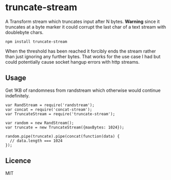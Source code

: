 # truncate-stream

A Transform stream which truncates input after N bytes.  **Warning** since it truncates at a byte
marker it could corrupt the last char of a text stream with doublebyte chars.


```
npm install truncate-stream
```

When the threshold has been reached it forcibly ends the stream rather than just ignoring any
further bytes.  That works for the use case I had but could potentially cause socket hangup errors
with http streams.


## Usage
Get 1KB of randomness from randstream which otherwise would continue indefinitely.
```
var RandStream = require('randstream');
var concat = require('concat-stream');
var TruncateStream = require('truncate-stream');

var random = new RandStream();
var truncate = new TruncateStream({maxBytes: 1024});

random.pipe(truncate).pipe(concat(function(data) {
  // data.length === 1024
});
```


## Licence
MIT
